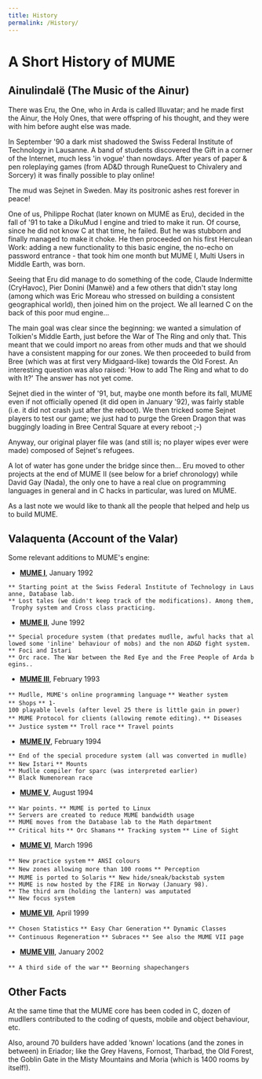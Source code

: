 ```yaml
---
title: History
permalink: /History/
---
```


# A Short History of MUME

## Ainulindalë (The Music of the Ainur)

There was Eru, the One, who in Arda is called Illuvatar; and he made
first the Ainur, the Holy Ones, that were offspring of his thought, and
they were with him before aught else was made.

In September '90 a dark mist shadowed the Swiss Federal Institute of
Technology in Lausanne. A band of students discovered the Gift in a
corner of the Internet, much less 'in vogue' than nowdays. After years
of paper & pen roleplaying games (from AD&D through RuneQuest to
Chivalery and Sorcery) it was finally possible to play online!

The mud was Sejnet in Sweden. May its positronic ashes rest forever in
peace!

One of us, Philippe Rochat (later known on MUME as Eru), decided in the
fall of '91 to take a DikuMud I engine and tried to make it run. Of
course, since he did not know C at that time, he failed. But he was
stubborn and finally managed to make it choke. He then proceeded on his
first Herculean Work: adding a new functionality to this basic engine,
the no-echo on password entrance - that took him one month but MUME I,
Multi Users in Middle Earth, was born.

Seeing that Eru did manage to do something of the code, Claude
Indermitte (CryHavoc), Pier Donini (Manwë) and a few others that didn't
stay long (among which was Eric Moreau who stressed on building a
consistent geographical world), then joined him on the project. We all
learned C on the back of this poor mud engine...

The main goal was clear since the beginning: we wanted a simulation of
Tolkien's Middle Earth, just before the War of The Ring and only that.
This meant that we could import no areas from other muds and that we
should have a consistent mapping for our zones. We then proceeded to
build from Bree (which was at first very Midgaard-like) towards the Old
Forest. An interesting question was also raised: 'How to add The Ring
and what to do with It?' The answer has not yet come.

Sejnet died in the winter of '91, but, maybe one month before its fall,
MUME even if not officially opened (it did open in January '92), was
fairly stable (i.e. it did not crash just after the reboot). We then
tricked some Sejnet players to test our game; we just had to purge the
Green Dragon that was buggingly loading in Bree Central Square at every
reboot ;-)

Anyway, our original player file was (and still is; no player wipes ever
were made) composed of Sejnet's refugees.

A lot of water has gone under the bridge since then... Eru moved to
other projects at the end of MUME II (see below for a brief chronology)
while David Gay (Nada), the only one to have a real clue on programming
languages in general and in C hacks in particular, was lured on MUME.

As a last note we would like to thank all the people that helped and
help us to build MUME.

## Valaquenta (Account of the Valar)

Some relevant additions to MUME's engine:

- **[MUME I](MUME_I "wikilink")**, January 1992

`** Starting point at the Swiss Federal Institute of Technology in Lausanne, Database lab.`
`** Lost tales (we didn't keep track of the modifications). Among them, Trophy system and Cross class practicing. `

- **[MUME II](MUME_II "wikilink")**, June 1992

`** Special procedure system (that predates mudlle, awful hacks that allowed some 'inline' behaviour of mobs) and the non AD&D fight system.`
`** Foci and Istari`
`** Orc race. The War between the Red Eye and the Free People of Arda begins.. `

- **[MUME III](MUME_III "wikilink")**, February 1993

`** Mudlle, MUME's online programming language`
`** Weather system`
`** Shops`
`** 1-100 playable levels (after level 25 there is little gain in power)`
`** MUME Protocol for clients (allowing remote editing).`
`** Diseases`
`** Justice system`
`** Troll race`
`** Travel points `

- **[MUME IV](MUME_IV "wikilink")**, February 1994

`** End of the special procedure system (all was converted in mudlle)`
`** New Istari`
`** Mounts`
`** Mudlle compiler for sparc (was interpreted earlier)`
`** Black Numenorean race `

- **[MUME V](MUME_V "wikilink")**, August 1994

`** War points.`
`** MUME is ported to Linux`
`** Servers are created to reduce MUME bandwidth usage`
`** MUME moves from the Database lab to the Math department`
`** Critical hits`
`** Orc Shamans`
`** Tracking system`
`** Line of Sight `

- **[MUME VI](MUME_VI "wikilink")**, March 1996

`** New practice system`
`** ANSI colours`
`** New zones allowing more than 100 rooms`
`** Perception`
`** MUME is ported to Solaris`
`** New hide/sneak/backstab system`
`** MUME is now hosted by the FIRE in Norway (January 98).`
`** The third arm (holding the lantern) was amputated`
`** New focus system `

- **[MUME VII](MUME_VII "wikilink")**, April 1999

`** Chosen Statistics`
`** Easy Char Generation`
`** Dynamic Classes`
`** Continuous Regeneration`
`** Subraces`
`** See also the MUME VII page `

- **[MUME VIII](MUME_VIII "wikilink")**, January 2002

`** A third side of the war`
`** Beorning shapechangers `

## Other Facts

At the same time that the MUME core has been coded in C, dozen of
mudllers contributed to the coding of quests, mobile and object
behaviour, etc.

Also, around 70 builders have added 'known' locations (and the zones in
between) in Eriador; like the Grey Havens, Fornost, Tharbad, the Old
Forest, the Goblin Gate in the Misty Mountains and Moria (which is 1400
rooms by itself!).